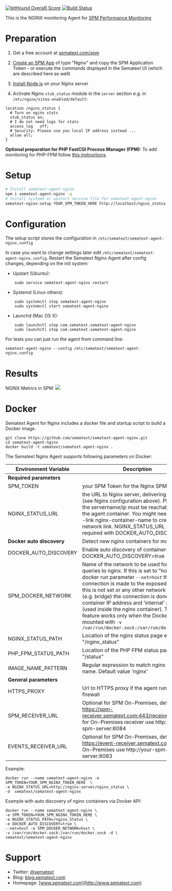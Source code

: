 [![bitHound Overalll Score](https://www.bithound.io/github/sematext/sematext-agent-nginx/badges/score.svg)](https://www.bithound.io/github/sematext/sematext-agent-nginx) [![Build Status](https://travis-ci.org/sematext/sematext-agent-nginx.svg?branch=master)](https://travis-ci.org/sematext/sematext-agent-nginx)

This is the NGINX monitoring Agent for [SPM Performance Monitoring](http://sematext.com/spm/)


# Preparation 

1. Get a free account at [sematext.com/spm](https://apps.sematext.com/users-web/register.do)  

2. [Create an SPM App](https://apps.sematext.com/spm-reports/registerApplication.do) of type "Nginx" and copy the SPM Application Token - or execute the commands displayed in the Sematext UI (which are described here as well)

3. [Install Node.js](https://nodejs.org/en/download/package-manager/) on your Nginx server

4. Activate Nginx ```stub_status``` module in the ```server``` section e.g. in ```/etc/nginx/sites-enabled/default```: 
```
location /nginx_status {
  # Turn on nginx stats
  stub_status on;
  # I do not need logs for stats
  access_log   off;
  # Security: Please use you local IP address instead ...
  allow all;
}
```

__Optional preparation for PHP FastCGI Process Manager (FPM):__ To add monitoring for PHP-FPM follow [this instructions](https://github.com/sematext/sematext-agent-nginx/blob/master/php-fpm.md).

# Setup 
```sh
# Install sematext-agent-nginx 
npm i sematext-agent-nginx -g
# Install systemd or upstart service file for sematext-agent-nginx 
sematext-nginx-setup YOUR_SPM_TOKEN_HERE http://localhost/nginx_status
```

# Configuration 

The setup script stores the configuration in ```/etc/sematext/sematext-agent-nginx.config```

In case you want to change settings later edit ```/etc/sematext/sematext-agent-nginx.config```. Restart the Sematext Nginx Agent after config changes, depending on the init system:
- Upstart (Ubuntu):  
```
    sudo service sematext-agent-nginx restart 
```
- Systemd (Linux others):  
```
    sudo systemctl stop sematext-agent-nginx
    sudo systemctl start sematext-agent-nginx
```
- Launchd (Mac OS X): 
```
    sudo launchctl stop com.sematext.sematext-agent-nginx
    sudo launchctl stop com.sematext.sematext-agent-nginx
```

For tests you can just run the agent from command line:
```
sematext-agent-nginx --config /etc/sematext/sematext-agent-nginx.config
```

# Results

NGINX Metrics in SPM: 
![](https://raw.githubusercontent.com/sematext/sematext-agent-nginx/master/nginx-report-screenshot.png)

# Docker 

Sematext Agent for Nginx includes a docker file and startup script to build a Docker image. 
```
git clone https://github.com/sematext/sematext-agent-nginx.git
cd sematext-agent-nginx
docker build -t sematext/sematext-agent-nginx .
```

The Sematext Nginx Agent supports following parameters on Docker: 

| Environment Variable | Description |
|----------------------|-------------|
| **Required parameters**  |         |
| SPM_TOKEN                | your SPM Token for the Nginx SPM App |
| NGINX_STATUS_URL          | the URL to Nginx server, delivering the stats (see Nginx configuration above). Please note the servername/ip must be reachable from the agent container. You might need to use --link nginx-container-name to create the network link. NGINX_STATUS_URL is not required with DOCKER_AUTO_DISCOVERY.|
|**Docker auto discovery** | Detect new nginx containers for monitoring! |
| DOCKER_AUTO_DISCOVERY | Enable auto discovery of containers e.g. DOCKER_AUTO_DISCOVERY=true |
| SPM_DOCKER_NETWORK | Name of the network to be used for HTTP queries to nginx. If this is set to "host" and docker run parameter ```--net=host``` the connection is made to the exposed ports. If this is not set or any other network name  (e.g. bridge) the connection is done via nginx container IP address and 'internal' port 80 (used inside the nginx container). This feature works only when the Docker socket is mounted with ```-v /var/run/docker.sock:/var/run/docker.sock```| 
| NGINX_STATUS_PATH  | Location of the nginx status page e.g. "/nginx_status" |
| PHP_FPM_STATUS_PATH | Location of the PHP FPM status page e.g. "/status" |
| IMAGE_NAME_PATTERN | Regular expression to match nginx image name. Default  value 'nginx'|
| **General parameters** | |
| HTTPS_PROXY              | Url to HTTPS proxy if the agent runs behind a firewall |
| SPM_RECEIVER_URL         | Optional for SPM On-Premises, default value: https://spm-receiver.sematext.com:443/receiver/v1/_bulk for On-Premises receiver use http://your-spm-server:8084|_bulk.  
| EVENTS_RECEIVER_URL      | Optional for SPM On-Premises, default value: https://event-receiver.sematext.com. For On-Premises use http://your-spm-server:8083|


Example:
```
docker run --name sematext-agent-nginx -e SPM_TOKEN=YOUR_SPM_NGINX_TOKEN_HERE  \ 
-e NGINX_STATUS_URL=http://nginx-server/nginx_status \ 
-d  sematext/sematext-agent-nginx
```

Example with auto discovery of nginx containers via Docker API: 
```
docker run --name sematext-agent-nginx \
-e SPM_TOKEN=YOUR_SPM_NGINX_TOKEN_HERE \
-e NGINX_STATUS_PATH=/nginx_Status \
-e DOCKER_AUTO_DISCOVERY=true \
--net=host -e SPM_DOCKER_NETWORK=host \
-v /var/run/docker.sock:/var/run/docker.sock -d \
sematext/sematext-agent-nginx
```


# Support 

- Twitter: [@sematext](http://www.twitter.com/sematext)
- Blog: [blog.sematext.com](http://blog.sematext.com)
- Homepage: [www.sematext.com](http://www.sematext.com)

